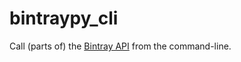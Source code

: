 # bintraypy_cli

Call (parts of) the [Bintray API](https://bintray.com/docs/api/) from the command-line.
